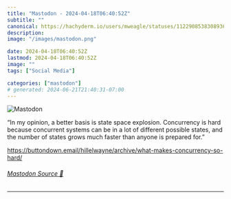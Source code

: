 ```yaml
---
title: "Mastodon - 2024-04-18T06:40:52Z"
subtitle: ""
canonical: https://hachyderm.io/users/mweagle/statuses/112290853830893688
description:
image: "/images/mastodon.png"

date: 2024-04-18T06:40:52Z
lastmod: 2024-04-18T06:40:52Z
image: ""
tags: ["Social Media"]

categories: ["mastodon"]
# generated: 2024-06-21T21:40:31-07:00
---
```

![Mastodon](/images/mastodon.png)

<p>“In my opinion, a better basis is state space explosion. Concurrency is hard because concurrent systems can be in a lot of different possible states, and the number of states grows much faster than anyone is prepared for.”</p><p><a href="https://buttondown.email/hillelwayne/archive/what-makes-concurrency-so-hard/" target="_blank" rel="nofollow noopener noreferrer" translate="no"><span class="invisible">https://</span><span class="ellipsis">buttondown.email/hillelwayne/a</span><span class="invisible">rchive/what-makes-concurrency-so-hard/</span></a></p>


###### [Mastodon Source 🐘](https://hachyderm.io/@mweagle/112290853830893688)

___
